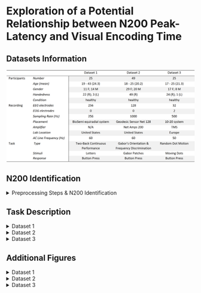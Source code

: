 <h1>Exploration of a Potential Relationship between N200 Peak-Latency and Visual Encoding Time</h1>
<h2>Datasets Information</h2>
  <img src="/Supplementary_Data/Datasets_summary.png" alt="Datasets information" title="Datasets information">
<h2>N200 Identification</h2>
<details>
  <summary>Preprocessing Steps & N200 Identification</summary>
  The EEG activity was processed with MNE, an open-source python package dedicated to the analysis of
  neurophysiological data. Raw data was obtained for the first and third dataset, while the data used from the second one
  had already been preprocessed.
  
  Preprocessing of the raw EEG data for dataset 1 and 3 was performed in the following order:
  1. Average reference applied to all the electrodes 
  2. Bandpass filter (0.1-100 Hz)
  3. Artifact removal using Independent Component analysis (ICA)
  ICA was applied to dataset 1 and 3 to remove eye movement artifacts. EOG electrodes from the third dataset
  were used to this end, but had to be simulated from EEG data in the first dataset. This was done through the
  MNE package, by creating a bipolar reference from two frontal EEG electrodes and using it as a proxy for an EOG
  electrode. Electrode “1EX4” was used as the anode and “1EX5” as the cathode.
  4. Bandpass filter (1-10 Hz)
  5. Epoching
  Epochs were time-locked on stimulus presentation, starting 200 ms before stimulus-onset and with a total
  duration of 500 ms.
  6. Baseline correction
  Baseline correction was applied to each epoch using the 200 ms period before stimulus-onset.
  7. Linear detrend
  8. Epochs and electrodes rejection
  Any epoch containing more than 30% of its electrodes showing absolute amplitudes greater than 100 μV were
  automatically rejected. Any electrode showing absolute amplitudes greater than 100 μV in more than 20 epochs
  were automatically rejected from every epoch.
  9. Generating the ERP
  Stimulus-locked ERP were generated by averaging the EEG activity across the selected epochs.
  10. Singular value decomposition (SVD)
  SVD was applied to the data using Python’s Numpy library. The resulting U (Timepoints x Components) and V
  (Components x Electrodes) matrices, were respectively used to identify the waveform and spatial distribution of
  the N200 in the ERP of each participant.
  11. Template matching
  The waveform template was reframed and resampled to match the specified N200’s time window – here, 125 to
  275ms post-stimulus – and the sampling rate used in each dataset. The topographic template was converted
  into a grayscale image (1280 x 1280 pixels) and vectorized. Both the waveform and topographic templates were
  derived from Nunez et al., (2019). Similarly to the topographic template, topographic maps (1280 x 1280 pixels)
  of the components from the V matrix were converted into a vector of grayscale values.
  For each participant, the first 10 components of the U and V matrices were correlated (Pearson's r) with the
  waveform and topographic templates, respectively. The product of the two correlation coefficients was then 
  calculated for each component, and the component with the highest product was designated as reflective of a
  participant’s N200.
  12. Estimation of NDT
  For each participant, the 10th percentile of RT was used as an estimate of NDT, as suggested by Nunez et al.
  (2019).
  13. Linear regression analysis
  A linear regression analysis wasperformed using the open-source python module statsmodels. The analysis was first 
  conducted on each dataset independently and then on a merged version of the three datasets
</details>


<h2>Task Description</h2>

<details>
  <summary>Dataset 1</summary>
  Participants performed a version of a two-back continuous performance task that included rewards and
  punishments, themselves communicated via auditory feedback tones. The participants were presented with a
  succession of letters on a screen and had to determine with button presses whether any given letter was the same as
  the one presented two occurrences earlier.
</details>

<details>
  <summary>Dataset 2</summary>
  Participants were presented with Gabor patches that were embedded in visual noise and varied in
  orientations and spatial frequencies. The experiment consisted of two tasks, each containing three different block types
  of increasing difficulty.
  In the first one, the so-called “Signal task”, the goal was to classify Gabor patches into two categories of either low or
  high spatial frequencies. The patches were presented with an orientation of either 45 or 135 degrees and the difficulty
  was increased between the three block types by lowering the discrepancy in spatial frequency between the two
  categories:

  - Easy: low frequency patches were shown at 2.35 cycles per degree (cpd), and high frequency patches at 2.65 cpd
  (0.3 cpd difference).
  - Medium: low frequency patches were shown at 2.4 cpd and high frequency patches at 2.6 cpd (0.2 cpd
  difference).
  - Hard: low spatial frequency patches were shown at 2.45 cpd and high spatial frequency patches at 2.55 cpd (0.1
  cpd difference).  

  The goal of the second task (Signal-Response (SR) Mapping) depended on the difficulty of the block. Gabor patches were
  once again presented with an orientation of either 45 or 135 degrees, but this time the spatial frequency was kept
  constant for the two categories across block types, with low and high frequency patches shown at 2.4 cpd and 2.6 cpd,
  respectively. The goal of the task varied as follows:
  - Easy: participants were asked to respond by pressing a single button whenever they detected any Gabor patch.
  - Medium: participants had to discriminate low and high frequency patches by pressing one of two buttons.
  - Hard: participants had to discriminate the patches based on both spatial frequency and orientation by pressing
  one of two buttons. As an example, one button corresponded to patches with both high spatial frequency and a
  45-degree orientation, while the other corresponded to patches with both low spatial frequency and an
  orientation of 135 degrees.
</details>

<details>
  <summary>Dataset 3</summary>
  Participants performed a random dot motion task where the goal, in each trial, was to determine
  whether an array of moving dots is shifting to the left or to the right of the screen. The array contains two types of dots,
  together forming a borderless circle. In one type, each dot is independently moving in pseudo-random directions while,
  in the other, the dots are collectively moving either toward the left or the right. The task included two different
  conditions: accuracy trials, in which the participants were asked to respond as accurately as they could, and speed trials,
  in which they were asked to respond as quickly as they could. The array of dots was shown for 1.5 second on each trial
  and visual feedback was given after every response.  
</details>


<h2>Additional Figures</h2>
<details>
  <summary>Dataset 1</summary>
  <img src="/Supplementary_Data/Figures/Outliers_Excluded/dataset1.png" alt="Dataset1 - Regression" title="Dataset 1 - Regression Plot">  
</details>


<details>
  <summary>Dataset 2</summary>
  <img src="/Supplementary_Data/Figures/Outliers_Excluded/dataset2 (Easy).png" alt="Dataset2 (easy condition) - Regression" title="Dataset 2 (easy) - Regression Plot">
  <img src="/Supplementary_Data/Figures/Outliers_Excluded/dataset2 (Medium).png" alt="Dataset2 (medium condition) - Regression" title="Dataset 2 (medium)- Regression Plot">
  <img src="/Supplementary_Data/Figures/Outliers_Excluded/dataset2 (Hard).png" alt="Dataset2 (hard condition) - Regression" title="Dataset 2 (hard) - Regression Plot">
</details>

<details>
  <summary>Dataset 3</summary>
  <img src="/Supplementary_Data/Figures/Outliers_Excluded/dataset3.png" alt="Dataset3 - Regression" title="Dataset 3 - Regression Plot">
</details>

